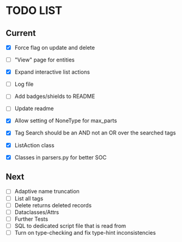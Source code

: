 # TODO LIST
## Current
- [x] Force flag on update and delete
- [ ] "View" page for entities
- [x] Expand interactive list actions
- [ ] Log file
- [ ] Add badges/shields to README
- [ ] Update readme
- [x] Allow setting of NoneType for max_parts
- [x] Tag Search should be an AND not an OR over the searched tags

- [x] ListAction class
- [x] Classes in parsers.py for better SOC

## Next
- [ ] Adaptive name truncation
- [ ] List all tags
- [ ] Delete returns deleted records
- [ ] Dataclasses/Attrs
- [ ] Further Tests
- [ ] SQL to dedicated script file that is read from
- [ ] Turn on type-checking and fix type-hint inconsistencies